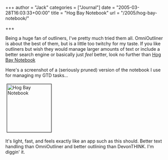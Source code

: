 +++
author = "Jack"
categories = ["Journal"]
date = "2005-03-28T16:03:33+00:00"
title = "Hog Bay Notebook"
url = "/2005/hog-bay-notebook/"

+++

Being a huge fan of outliners, I've pretty much tried them all. OmniOutliner is about the best of them, but is a little too twitchy for my taste. If you like outliners but wish they would manage larger amounts of text or include a better search engine or basically just _feel_ better, look no further than [Hog Bay Notebook][1]

Here's a screenshot of a (seriously pruned) version of the notebook I use for managing my GTD tasks&#8230;

[<img src="/images/blog//hbn-tm.jpg" height="150" width="138" border="1" hspace="4" vspace="4" alt="Hog Bay Notebook" />][2]

It's light, fast, and feels exactly like an app such as this should. Better text handling than OmniOutliner and better outlining than DevonTHINK. I'm diggin' it.

 [1]: http://www.hogbaysoftware.com/
 [2]: /images/blog//hbn.jpg